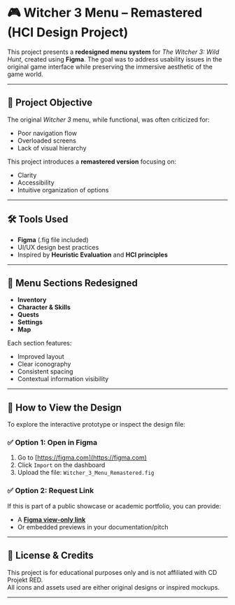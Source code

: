 # 🎮 Witcher 3 Menu – Remastered (HCI Design Project)

This project presents a **redesigned menu system** for *The Witcher 3: Wild Hunt*, created using **Figma**. The goal was to address usability issues in the original game interface while preserving the immersive aesthetic of the game world.

---

## 🎯 Project Objective

The original *Witcher 3* menu, while functional, was often criticized for:
- Poor navigation flow
- Overloaded screens
- Lack of visual hierarchy

This project introduces a **remastered version** focusing on:
- Clarity
- Accessibility
- Intuitive organization of options

---

## 🛠️ Tools Used

- **Figma** (.fig file included)
- UI/UX design best practices
- Inspired by **Heuristic Evaluation** and **HCI principles**

---

## 🧭 Menu Sections Redesigned

- **Inventory**
- **Character & Skills**
- **Quests**
- **Settings**
- **Map**

Each section features:
- Improved layout
- Clear iconography
- Consistent spacing
- Contextual information visibility

---

## 🔗 How to View the Design

To explore the interactive prototype or inspect the design file:

### ✅ Option 1: Open in Figma
1. Go to [https://figma.com](https://figma.com)
2. Click `Import` on the dashboard
3. Upload the file: `Witcher_3_Menu_Remastered.fig`

### ✅ Option 2: Request Link
If this is part of a public showcase or academic portfolio, you can provide:
- A [**Figma view-only link**](#)
- Or embedded previews in your documentation/pitch

---

## 📌 License & Credits

This project is for educational purposes only and is not affiliated with CD Projekt RED.  
All icons and assets used are either original designs or inspired mockups.

---

